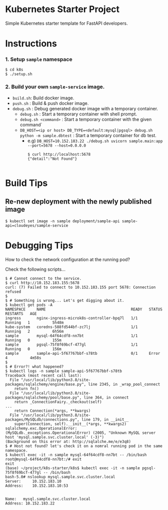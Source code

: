 Kubernetes Starter Project
==========================

Simple Kubernetes starter template for FastAPI developers.

# Instructions

### 1. Setup `sample` namespace
  ```
  $ cd k8s
  $ ./setup.sh
  ```

### 2. Build your own `sample-service` image.

- `build.sh`: Build docker image.
- `push.sh` : Build & push docker image.
- `debug.sh` : Debug generated docker image with a temporary container.
  - `debug.sh` : Start a temporary container with shell prompt.
  - `debug.sh <command>` : Start a temporary container with the given command`
  - `DB_HOST=<ip or host> DB_TYPE=<default:mysql|pgsql> debug.sh python -m sample.dbtest` 
     : Start a temporary container for db test.
    - e.g) `DB_HOST=10.152.183.22 ./debug.sh uvicorn sample.main:app --port=5678 --host=0.0.0.0`
      ```
      $ curl http://localhost:5678
      {"detail":"Not Found"}


# Build Tips

## Re-new deployment with the newly published image

```
$ kubectl set image -n sample deployment/sample-api sample-api=cloudeyes/sample-service
```

# Debugging Tips

How to check the network configuration at the running pod?

Check the following scripts...

```bashloudeyes
$ # Cannot connect to the service.
$ curl http://10.152.183.155:5678
curl: (7) Failed to connect to 10.152.183.155 port 5678: Connection refused
$
$ # Something is wrong... Let's get digging about it.
$ kubectl get pods -A
NAMESPACE     NAME                                      READY   STATUS    RESTARTS   AGE
ingress       nginx-ingress-microk8s-controller-bpq7l   1/1     Running   1          5h48m
kube-system   coredns-588fd544bf-zc7lj                  1/1     Running   2          6h56m
sample        mysql-64f64cdf8-nn7bt                     1/1     Running   0          155m
sample        pgsql-75f8f69bcf-477gl                    1/1     Running   0          156m
sample        sample-api-5f67767bbf-s78tb               0/1     Error     4          4m58s
$
$ # Error?! what happened?
$ kubectl logs -n sample sample-api-5f67767bbf-s78tb
Traceback (most recent call last):
  File "/usr/local/lib/python3.8/site-packages/sqlalchemy/engine/base.py", line 2345, in _wrap_pool_connect
    return fn()
  File "/usr/local/lib/python3.8/site-packages/sqlalchemy/pool/base.py", line 364, in connect
    return _ConnectionFairy._checkout(self)
...
    return Connection(*args, **kwargs)
  File "/usr/local/lib/python3.8/site-packages/MySQLdb/connections.py", line 179, in __init__
    super(Connection, self).__init__(*args, **kwargs2)
sqlalchemy.exc.OperationalError: (MySQLdb._exceptions.OperationalError) (2005, "Unknown MySQL server host 'mysql.sample.svc.cluster.local' (-3)")
(Background on this error at: http://sqlalche.me/e/e3q8)
$ # Host not found? let's check it on a nomral running pod in the same namespace.
$ kubectl exec -it -n sample mysql-64f64cdf8-nn7bt -- /bin/bash
root@mysql-64f64cdf8-nn7bt:/# exit
exit
(base) ~/project/k8s-starter/k8s$ kubectl exec -it -n sample pgsql-75f8f69bcf-477gl -- /bin/bash
bash-5.0# nslookup mysql.sample.svc.cluster.local
Server:		10.152.183.10
Address:	10.152.183.10:53


Name:	mysql.sample.svc.cluster.local
Address: 10.152.183.22
```
